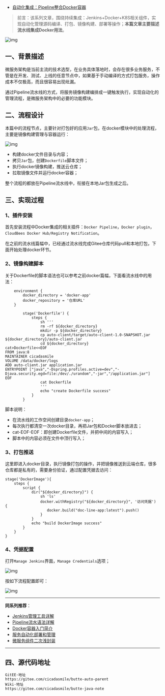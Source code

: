 - [自动化集成：Pipeline整合Docker容器](https://www.cnblogs.com/cicada-smile/p/15757248.html)

> 前言：该系列文章，围绕持续集成：Jenkins+Docker+K8S相关组件，实现自动化管理源码编译、打包、镜像构建、部署等操作；**本篇文章主要描述流水线集成Docker用法**。

![img](https://img2020.cnblogs.com/blog/1691717/202201/1691717-20220102113429376-804789512.png)

## 一、背景描述

微服务架构是当前主流的技术选型，在业务具体落地时，会存在很多业务服务，不管是在开发、测试、上线的任意节点中，如果基于手动编译的方式打包服务，操作成本不仅极高，而且很容易出现纰漏。

通过Pipeline流水线的方式，将服务镜像构建编排成一键触发执行，实现自动化的管理流程，是微服务架构中的必要的功能模块。

## 二、流程设计

本篇中的流程节点，主要针对打包好的应用`Jar`包，在docker模块中的处理流程，主要是镜像构建管理与容器运行：

![img](https://img2020.cnblogs.com/blog/1691717/202201/1691717-20220102113408832-1554156365.png)

- 构建docker文件目录与内容；
- 拷贝`Jar`包，创建`Dockerfile`脚本文件；
- 执行docker镜像构建，推送云仓库；
- 拉取镜像文件并运行docker容器；

整个流程的都放在Pipeline流水线中，衔接在本地Jar包生成之后。

## 三、实现过程

### 1、插件安装

首先安装流程中Docker集成的相关插件：`Docker Pipeline`，`Docker plugin`，`CloudBees Docker Hub/Registry Notification`。

在之前的流水线篇幅中，已经通过流水线完成Gitee仓库代码pull和本地打包，下面开始处理docker环节。

### 2、镜像构建脚本

关于Dockerfile的脚本语法也可以参考之前docker篇幅，下面看流水线中的用法：

```
    environment {
        docker_directory = 'docker-app'
        docker_repository = '仓库URL'
    }
    
        stage('Dockerfile') {
            steps {
                sh '''
                rm -rf ${docker_directory}
                mkdir -p ${docker_directory}
                cp auto-client/target/auto-client-1.0-SNAPSHOT.jar ${docker_directory}/auto-client.jar
                cd ${docker_directory}
cat>Dockerfile<<EOF
FROM java:8
MAINTAINER cicadasmile
VOLUME /data/docker/logs
ADD auto-client.jar application.jar
ENTRYPOINT ["java","-Dspring.profiles.active=dev","-Djava.security.egd=file:/dev/./urandom","-jar","/application.jar"]
EOF
                cat Dockerfile
                '''
                echo "create Dockerfile success"
            }
        }
```

脚本说明：

- 在流水线的工作空间创建目录`docker-app`；
- 每次执行都清空一次docker目录，再把Jar包和Docker脚本放进去；
- cat-EOF-EOF：即创建Dockerfile文件，并把中间的内容写入；
- 脚本中的内容必须在文件中顶行写入；

### 3、打包推送

这里即进入docker目录，执行镜像打包的操作，并把镜像推送到云端仓库，很多仓库都是私有的，需要身份验证，通过配置凭据去访问：

```
stage('DockerImage'){
    steps {
        script {
            dir("${docker_directory}") {
                sh 'ls'
                docker.withRegistry("${docker_directory}", '访问凭据') {
                   docker.build("doc-line-app:latest").push()
                }
            }
            echo "build DockerImage success"
        }
    }
}
```

### 4、凭据配置

打开`Manage Jenkins`界面，`Manage Credentials`选项；

![img](https://img2020.cnblogs.com/blog/1691717/202201/1691717-20220102113448229-376753985.png)

按如下流程配置即可：

![img](https://img2020.cnblogs.com/blog/1691717/202201/1691717-20220102113458394-1782606262.png)

------

**同系列推荐**：

- [Jenkins管理工具详解](https://mp.weixin.qq.com/s/XnrharTU22GypqcJcDuwiw)
- [Pipeline流水语法详解](https://mp.weixin.qq.com/s/tWKXEcPXzD2muOeEv0GhuQ)
- [Docker容器入门简介](https://mp.weixin.qq.com/s/9gqbJFFyRM0FiXBXRYwqyA)
- [服务自动化部署和管理](https://mp.weixin.qq.com/s/kzcqGeZ8paRodFn7NZaf1w)
- [微服务组件二次浅封装](https://mp.weixin.qq.com/s/yApUyG1xH8Geg8oR1NM1IQ)

------

## 四、源代码地址

```
GitEE·地址
https://gitee.com/cicadasmile/butte-auto-parent
Wiki·地址
https://gitee.com/cicadasmile/butte-java-note
```